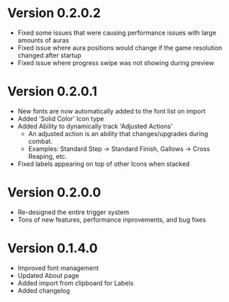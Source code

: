 # Version 0.2.0.2
- Fixed some issues that were causing performance issues with large amounts of auras
- Fixed issue where aura positions would change if the game resolution changed after startup
- Fixed issue where progress swipe was not showing during preview

# Version 0.2.0.1
- New fonts are now automatically added to the font list on import
- Added 'Solid Color' Icon type
- Added Ability to dynamically track 'Adjusted Actions'
    - An adjusted action is an ability that changes/upgrades during combat.
    - Examples: Standard Step -> Standard Finish, Gallows -> Cross Reaping, etc.
- Fixed labels appearing on top of other Icons when stacked

# Version 0.2.0.0
- Re-designed the entire trigger system
- Tons of new features, performance inprovements, and bug fixes

# Version 0.1.4.0
- Improved font management
- Updated About page
- Added import from clipboard for Labels
- Added changelog